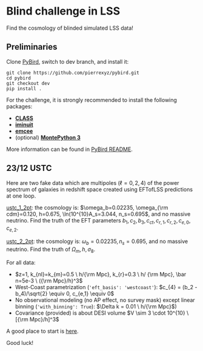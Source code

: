 # Blind challenge in LSS

Find the cosmology of blinded simulated LSS data!

## Preliminaries
Clone [PyBird](https://github.com/pierrexyz/pybird), switch to dev branch, and install it:
```
git clone https://github.com/pierrexyz/pybird.git
cd pybird
git checkout dev
pip install .
```

For the challenge, it is strongly recommended to install the following packages: 
* **[CLASS](https://lesgourg.github.io/class_public/class.html)**
* **[iminuit](https://iminuit.readthedocs.io/)** 
* **[emcee](https://emcee.readthedocs.io/)**
* (optional) **[MontePython 3](https://github.com/brinckmann/montepython_public)**

More information can be found in [PyBird README](https://github.com/pierrexyz/pybird/blob/master/README.md). 

## 23/12 USTC

Here are two fake data which are multipoles ($\ell=0,2,4$) of the power spectrum of galaxies in redshift space created using EFTofLSS predictions at one loop. 

[ustc_1_2pt](data/ustc_1_2pt.h5): the cosmology is: $\omega_b=0.02235, \omega_{\rm cdm}=0.120, h=0.675, \ln(10^{10}A_s=3.044, n_s=0.695$, and no massive neutrino. Find the truth of the EFT parameters $b_1, c_2, b_3, c_{ct}, c_{r,1}, c_{r,2}, c_{e,0}, c_{e,2}$.

[ustc_2_2pt](data/ustc_2_2pt.h5): the cosmology is: $\omega_b=0.02235, n_s=0.695$, and no massive neutrino. Find the truth of $\Omega_m, h, \sigma_8$. 

For all data:
* $z=1, k_{nl}=k_{m}=0.5 \ h/{\rm Mpc}, k_{r}=0.3 \ h/ {\rm Mpc}, \bar n=5e-3 \ ({\rm Mpc}/h)^3$
* West-Coast parametrization (`'eft_basis': 'westcoast'`): $c_{4} = (b_2 - b_4)/\sqrt{2} \equiv 0, c_{e,1} \equiv 0$
* No observational modeling (no AP effect, no survey mask) except linear binning (`'with_binning': True`): $\Delta k = 0.01 \ h/{\rm Mpc}$)
* Covariance (provided) is about DESI volume $V \sim 3 \cdot 10^{10} \ [{\rm Mpc}/h]^3$

A good place to start is [here](https://github.com/pierrexyz/pybird/blob/dev/notebooks/likelihood.ipynb). 

Good luck!

